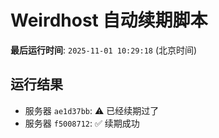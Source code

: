 # Weirdhost 自动续期脚本

**最后运行时间**: `2025-11-01 10:29:18` (北京时间)

## 运行结果

- 服务器 `ae1d37bb`: ⚠️ 已经续期过了
- 服务器 `f5008712`: ✅ 续期成功
